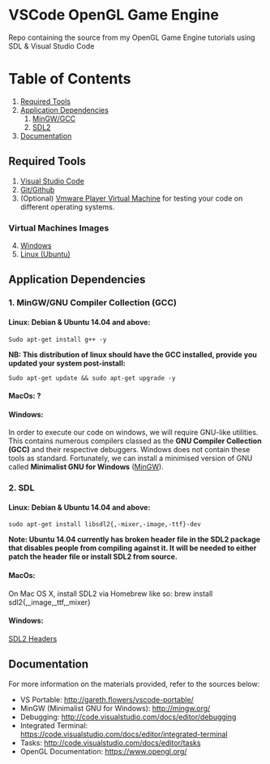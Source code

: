 # VSCode OpenGL Game Engine
Repo containing the source from my OpenGL Game Engine tutorials using SDL &amp; Visual Studio Code

# Table of Contents
1. [Required Tools](#tools)
2. [Application Dependencies](#dependencies)
    1. [MinGW/GCC](#gcc)
    2. [SDL2](#sdl)
3. [Documentation](#documentation)

## Required Tools <a name="tools"></a>

1. [Visual Studio Code](https://code.visualstudio.com/)
2. [Git/Github](https://desktop.github.com/)
3. (Optional) [Vmware Player Virtual Machine](https://www.vmware.com/products/player/playerpro-evaluation.html) for testing your code on different operating systems.
### Virtual Machines Images
4. [Windows](https://developer.microsoft.com/en-us/microsoft-edge/tools/vms/)
4. [Linux (Ubuntu)](https://www.ubuntu.com/download/desktop)


## Application Dependencies <a name="dependencies"></a>

### 1. MinGW/GNU Compiler Collection (GCC) <a name="gcc"></a>
#### Linux: Debian & Ubuntu 14.04 and above: 

```
Sudo apt-get install g++ -y
```

**NB: This distribution of linux should have the GCC installed, provide you updated your system post-install:**

```
Sudo apt-get update && sudo apt-get upgrade -y
```

#### MacOs: ?

#### Windows: 
In order to execute our code on windows, we will require GNU-like utilities. This contains numerous compilers classed as the **GNU Compiler Collection (GCC)** and their respective debuggers. Windows does not contain these tools as standard. Fortunately, we can install a minimised version of GNU called **Minimalist GNU for Windows** ([MinGW](https://sourceforge.net/projects/mingw/files/latest/download?source=files)).











### 2. SDL <a name ="sdl"></a>
#### Linux: Debian & Ubuntu 14.04 and above: 

```
sudo apt-get install libsdl2{,-mixer,-image,-ttf}-dev
```
**Note: Ubuntu 14.04 currently has broken header file in the SDL2 package that disables people from compiling against it. It will be needed to either patch the header file or install SDL2 from source.**

#### MacOs: 

On Mac OS X, install SDL2 via Homebrew like so: brew install sdl2{,_image,_ttf,_mixer}

#### Windows: 



[SDL2 Headers](http://libsdl.org/download-2.0.php)


## Documentation <a name="documentation"></a>
For more information on the materials provided, refer to the sources below:

* VS Portable: http://gareth.flowers/vscode-portable/
* MinGW (Minimalist GNU for Windows): http://mingw.org/
* Debugging: http://code.visualstudio.com/docs/editor/debugging
* Integrated Terminal: https://code.visualstudio.com/docs/editor/integrated-terminal
* Tasks: http://code.visualstudio.com/docs/editor/tasks
* OpenGL Documentation: https://www.opengl.org/
